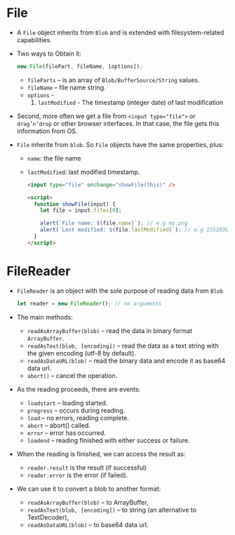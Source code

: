 # File

- A `File` object inherits from `Blob` and is extended with filesystem-related capabilities.
- Two ways to Obtain it:

  ```js
  new File(filePart, fileName, [options]);
  ```

  - `fileParts` – is an array of `Blob/BufferSource/String` values.
  - `fileName` – file name string.
  - `options` -
    1. `lastModified` - The timestamp (integer date) of last modification

- Second, more often we get a file from `<input type="file">` or `drag’n’drop` or other browser interfaces. In that case, the file gets this information from OS.

- `File` inherite from `blob`. So `File` objects have the same properties, plus:

  - `name`: the file name
  - `lastModified`: last modified timestamp.

    ```html
    <input type="file" onchange="showFile(this)" />

    <script>
      function showFile(input) {
        let file = input.files[0];

        alert(`File name: ${file.name}`); // e.g my.png
        alert(`Last modified: ${file.lastModified}`); // e.g 1552830408824
      }
    </script>
    ```

# FileReader

- `FileReader` is an object with the sole purpose of reading data from `Blob`

  ```js
  let reader = new FileReader(); // no arguments
  ```

- The main methods:

  - `readAsArrayBuffer(blob)` – read the data in binary format `ArrayBuffer`.
  - `readAsText(blob, [encoding])` – read the data as a text string with the given encoding (utf-8 by default).
  - `readAsDataURL(blob)` – read the binary data and encode it as base64 data url.
  - `abort()` – cancel the operation.

- As the reading proceeds, there are events:

  - `loadstart` – loading started.
  - `progress` – occurs during reading.
  - `load` – no errors, reading complete.
  - `abort` – abort() called.
  - `error` – error has occurred.
  - `loadend` – reading finished with either success or failure.

- When the reading is finished, we can access the result as:

  - `reader.result` is the result (if successful)
  - `reader.error` is the error (if failed).

- We can use it to convert a blob to another format:

  - `readAsArrayBuffer(blob)` – to ArrayBuffer,
  - `readAsText(blob, [encoding])` – to string (an alternative to TextDecoder),
  - `readAsDataURL(blob)` – to base64 data url.
